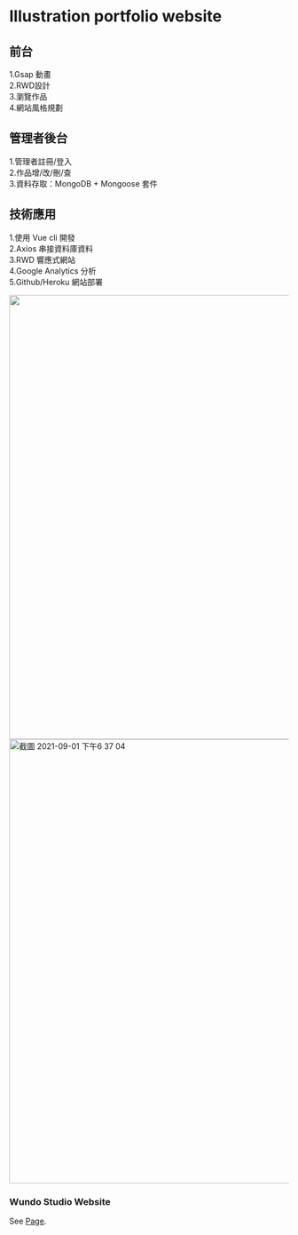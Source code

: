 # Illustration portfolio website
## 前台
1.Gsap 動畫<br>
2.RWD設計<br>
3.瀏覽作品<br>
4.網站風格規劃<br>

## 管理者後台
1.管理者註冊/登入<br>
2.作品增/改/刪/查<br>
3.資料存取：MongoDB + Mongoose 套件<br>

## 技術應用
1.使用 Vue cli 開發<br>
2.Axios 串接資料庫資料<br>
3.RWD 響應式網站<br>
4.Google Analytics 分析<br>
5.Github/Heroku 網站部署<br>

<img width="800" src="https://user-images.githubusercontent.com/80014504/131657101-882f186a-54c5-433a-8eaf-242df84b6721.png">
<img width="800" alt="截圖 2021-09-01 下午6 37 04" src="https://user-images.githubusercontent.com/80014504/131657306-944c1403-9b22-4a0d-be48-fc82545527aa.png">


### Wundo Studio Website
See [Page](https://lillianniu3640.github.io/wundostudio-front/#/).
